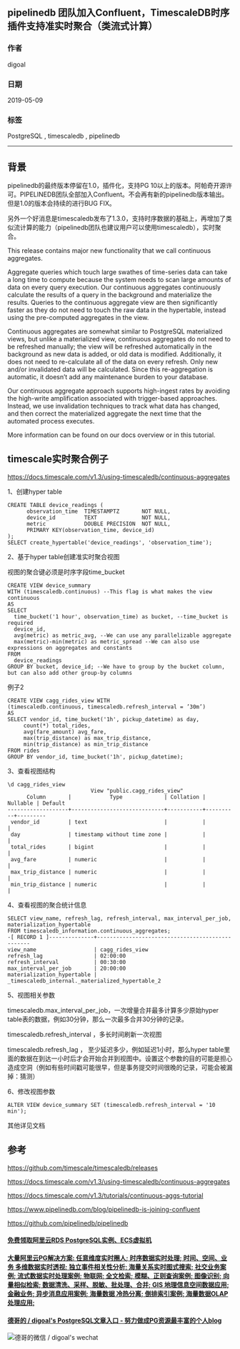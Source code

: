 ## pipelinedb 团队加入Confluent，TimescaleDB时序插件支持准实时聚合（类流式计算）  
                                                                                                                                              
### 作者                                                                                                                                              
digoal                                                                                                                                              
                                                                                                                                              
### 日期                                                                                                                                              
2019-05-09                                                                                                                                              
                                                                                                                                              
### 标签                                                                                                                                              
PostgreSQL , timescaledb , pipelinedb      
                                                             
----                                                                                                                                        
                                                                                                                                          
## 背景        
pipelinedb的最终版本停留在1.0，插件化，支持PG 10以上的版本。阿帕奇开源许可。PIPELINEDB团队全部加入Confluent。不会再有新的pipelinedb版本输出。但是1.0的版本会持续的进行BUG FIX。  
  
另外一个好消息是timescaledb发布了1.3.0，支持时序数据的基础上，再增加了类似流计算的能力（pipelinedb团队也建议用户可以使用timescaledb），实时聚合。  
  
This release contains major new functionality that we call continuous aggregates.  
  
Aggregate queries which touch large swathes of time-series data can take a long time to compute because the system needs to scan large amounts of data on every query execution. Our continuous aggregates continuously calculate the results of a query in the background and materialize the results. Queries to the continuous aggregate view are then significantly faster as they do not need to touch the raw data in the hypertable, instead using the pre-computed aggregates in the view.  
  
Continuous aggregates are somewhat similar to PostgreSQL materialized views, but unlike a materialized view, continuous aggregates do not need to be refreshed manually; the view will be refreshed automatically in the background as new data is added, or old data is modified. Additionally, it does not need to re-calculate all of the data on every refresh. Only new and/or invalidated data will be calculated. Since this re-aggregation is automatic, it doesn’t add any maintenance burden to your database.  
  
Our continuous aggregate approach supports high-ingest rates by avoiding the high-write amplification associated with trigger-based approaches. Instead, we use invalidation techniques to track what data has changed, and then correct the materialized aggregate the next time that the automated process executes.  
  
More information can be found on our docs overview or in this tutorial.  
  
## timescale实时聚合例子  
https://docs.timescale.com/v1.3/using-timescaledb/continuous-aggregates  
  
1、创建hyper table  
  
```  
CREATE TABLE device_readings (  
      observation_time  TIMESTAMPTZ       NOT NULL,  
      device_id         TEXT              NOT NULL,  
      metric            DOUBLE PRECISION  NOT NULL,  
      PRIMARY KEY(observation_time, device_id)  
);  
SELECT create_hypertable('device_readings', 'observation_time');  
```  
  
2、基于hyper table创建准实时聚合视图  
  
视图的聚合键必须是时序字段time_bucket  
  
```  
CREATE VIEW device_summary  
WITH (timescaledb.continuous) --This flag is what makes the view continuous  
AS  
SELECT  
  time_bucket('1 hour', observation_time) as bucket, --time_bucket is required  
  device_id,  
  avg(metric) as metric_avg, --We can use any parallelizable aggregate  
  max(metric)-min(metric) as metric_spread --We can also use expressions on aggregates and constants  
FROM  
  device_readings  
GROUP BY bucket, device_id; --We have to group by the bucket column, but can also add other group-by columns  
```  
  
例子2  
  
```  
CREATE VIEW cagg_rides_view WITH   
(timescaledb.continuous, timescaledb.refresh_interval = ’30m’)  
AS  
SELECT vendor_id, time_bucket('1h', pickup_datetime) as day,  
     count(*) total_rides,   
     avg(fare_amount) avg_fare,   
     max(trip_distance) as max_trip_distance,  
     min(trip_distance) as min_trip_distance  
FROM rides  
GROUP BY vendor_id, time_bucket('1h', pickup_datetime);  
```  
  
3、查看视图结构  
  
  
```  
\d cagg_rides_view  
                          View "public.cagg_rides_view"  
      Column       |            Type             | Collation | Nullable | Default   
-------------------+-----------------------------+-----------+----------+---------  
 vendor_id         | text                        |           |          |   
 day               | timestamp without time zone |           |          |   
 total_rides       | bigint                      |           |          |   
 avg_fare          | numeric                     |           |          |   
 max_trip_distance | numeric                     |           |          |   
 min_trip_distance | numeric                     |           |          |   
```  
  
4、查看视图的聚合统计信息  
  
  
```  
SELECT view_name, refresh_lag, refresh_interval, max_interval_per_job, materialization_hypertable   
FROM timescaledb_information.continuous_aggregates;  
-[ RECORD 1 ]--------------+-------------------------------------------------  
view_name                  | cagg_rides_view  
refresh_lag                | 02:00:00  
refresh_interval           | 00:30:00  
max_interval_per_job       | 20:00:00  
materialization_hypertable | _timescaledb_internal._materialized_hypertable_2  
```  
  
5、视图相关参数  
  
timescaledb.max_interval_per_job，一次增量合并最多计算多少原始hyper table表的数据，例如30分钟，那么一次最多合并30分钟的记录。  
  
timescaledb.refresh_interval ，多长时间刷新一次视图  
  
timescaledb.refresh_lag ， 至少延迟多少，例如延迟1小时，那么hyper table里面的数据在到达一小时后才会开始合并到视图中。设置这个参数的目的可能是担心造成空洞（例如有些时间戳可能很早，但是事务提交时间很晚的记录，可能会被漏掉：猜测）  
  
  
  
6、修改视图参数  
  
```  
ALTER VIEW device_summary SET (timescaledb.refresh_interval = '10 min');  
```  
  
其他详见文档  
  
  
## 参考  
https://github.com/timescale/timescaledb/releases  
  
https://docs.timescale.com/v1.3/using-timescaledb/continuous-aggregates  
  
https://docs.timescale.com/v1.3/tutorials/continuous-aggs-tutorial  
  
https://www.pipelinedb.com/blog/pipelinedb-is-joining-confluent  
  
https://github.com/pipelinedb/pipelinedb  
  
  
  
    
  
  
  
  
  
  
  
  
  
  
  
  
  
  
  
  
  
  
  
  
  
  
  
  
  
  
  
  
  
  
  
  
  
#### [免费领取阿里云RDS PostgreSQL实例、ECS虚拟机](https://www.aliyun.com/database/postgresqlactivity "57258f76c37864c6e6d23383d05714ea")
  
  
#### [大量阿里云PG解决方案: 任意维度实时圈人; 时序数据实时处理; 时间、空间、业务 多维数据实时透视; 独立事件相关性分析; 海量关系实时图式搜索; 社交业务案例; 流式数据实时处理案例; 物联网; 全文检索; 模糊、正则查询案例; 图像识别; 向量相似检索; 数据清洗、采样、脱敏、批处理、合并; GIS 地理信息空间数据应用; 金融业务; 异步消息应用案例; 海量数据 冷热分离; 倒排索引案例; 海量数据OLAP处理应用;](https://yq.aliyun.com/topic/118 "40cff096e9ed7122c512b35d8561d9c8")
  
  
#### [德哥的 / digoal's PostgreSQL文章入口 - 努力做成PG资源最丰富的个人blog](https://github.com/digoal/blog/blob/master/README.md "22709685feb7cab07d30f30387f0a9ae")
  
  
![德哥的微信 / digoal's wechat](../pic/digoal_weixin.jpg "f7ad92eeba24523fd47a6e1a0e691b59")
  
